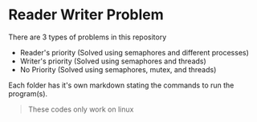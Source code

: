 # Reader Writer Problem

There are 3 types of problems in this repository
  - Reader's priority (Solved using semaphores and different processes)
  - Writer's priority (Solved using semaphores and threads)
  - No Priority (Solved using semaphores, mutex, and threads)

Each folder has it's own markdown stating the commands to run the program(s).

> These codes only work on linux